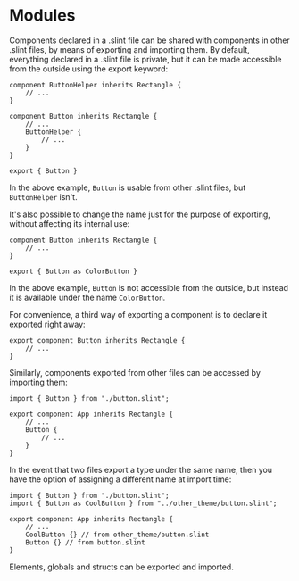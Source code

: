 # Modules

Components declared in a .slint file can be shared with components in other .slint files, by means of exporting and importing them.
By default, everything declared in a .slint file is private, but it can be made accessible from the outside using the export
keyword:

```slint,no-preview
component ButtonHelper inherits Rectangle {
    // ...
}

component Button inherits Rectangle {
    // ...
    ButtonHelper {
        // ...
    }
}

export { Button }
```

In the above example, `Button` is usable from other .slint files, but `ButtonHelper` isn't.

It's also possible to change the name just for the purpose of exporting, without affecting its internal use:

```slint,no-preview
component Button inherits Rectangle {
    // ...
}

export { Button as ColorButton }
```

In the above example, `Button` is not accessible from the outside, but instead it is available under the name `ColorButton`.

For convenience, a third way of exporting a component is to declare it exported right away:

```slint,no-preview
export component Button inherits Rectangle {
    // ...
}
```

Similarly, components exported from other files can be accessed by importing them:

```slint,ignore
import { Button } from "./button.slint";

export component App inherits Rectangle {
    // ...
    Button {
        // ...
    }
}
```

In the event that two files export a type under the same name, then you have the option
of assigning a different name at import time:

```slint,ignore
import { Button } from "./button.slint";
import { Button as CoolButton } from "../other_theme/button.slint";

export component App inherits Rectangle {
    // ...
    CoolButton {} // from other_theme/button.slint
    Button {} // from button.slint
}
```

Elements, globals and structs can be exported and imported.
